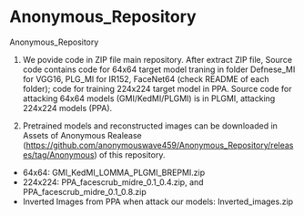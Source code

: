 # Anonymous_Repository
Anonymous_Repository

1. We povide code in ZIP file main repository. After extract ZIP file, Source code contains code for 64x64 target model traning in folder Defnese_MI for VGG16, PLG_MI for IR152, FaceNet64 (check README of each folder); 
code for training 224x224 target model in PPA. Source code for attacking 64x64 models (GMI/KedMI/PLGMI) is in PLGMI, attacking 224x224 models (PPA).

2. Pretrained models and reconstructed images can be downloaded in Assets of Anonymous Realease (<https://github.com/anonymouswave459/Anonymous_Repository/releases/tag/Anonymous>) of this repository.
- 64x64: GMI_KedMI_LOMMA_PLGMI_BREPMI.zip
- 224x224: PPA_facescrub_midre_0.1_0.4.zip, and PPA_facescrub_midre_0.1_0.8.zip
- Inverted Images from PPA when attack our models: Inverted_images.zip

